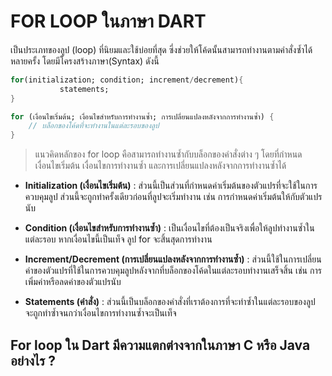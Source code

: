 # FOR LOOP ในภาษา DART

เป็นประเภทของลูป (loop) ที่นิยมและใช้บ่อยที่สุด ซี่งช่วยให้โค้ดนั้นสามารถทำงานตามคำสั่งซ้ำได้หลายครั้ง โดยมีโครงสร้างภาษา(Syntax) ดังนี้

 ```dart
for(initialization; condition; increment/decrement){
            statements;
}
```

```dart
for (เงื่อนไขเริ่มต้น; เงื่อนไขสำหรับการทำงานซ้ำ; การเปลี่ยนแปลงหลังจากการทำงานซ้ำ) {
    // บล็อกของโค้ดที่จะทำงานในแต่ละรอบของลูป
}
```

> แนวคิดหลักของ for loop คือสามารถทำงานซ้ำกับบล็อกของคำสั่งต่าง ๆ โดยที่กำหนดเงื่อนไขเริ่มต้น เงื่อนไขการทำงานซ้ำ และการเปลี่ยนแปลงหลังจากการทำงานซ้ำได้ 

* **Initialization (เงื่อนไขเริ่มต้น)** : ส่วนนี้เป็นส่วนที่กำหนดค่าเริ่มต้นของตัวแปรที่จะใช้ในการควบคุมลูป ส่วนนี้จะถูกทำครั้งเดียวก่อนที่ลูปจะเริ่มทำงาน เช่น การกำหนดค่าเริ่มต้นให้กับตัวแปรนับ

* **Condition (เงื่อนไขสำหรับการทำงานซ้ำ)** : เป็นเงื่อนไขที่ต้องเป็นจริงเพื่อให้ลูปทำงานซ้ำในแต่ละรอบ หากเงื่อนไขนี้เป็นเท็จ ลูป for จะสิ้นสุดการทำงาน

* **Increment/Decrement (การเปลี่ยนแปลงหลังจากการทำงานซ้ำ)** : ส่วนนี้ใช้ในการเปลี่ยนค่าของตัวแปรที่ใช้ในการควบคุมลูปหลังจากที่บล็อกของโค้ดในแต่ละรอบทำงานเสร็จสิ้น เช่น การเพิ่มค่าหรือลดค่าของตัวแปรนับ

* **Statements (คำสั่ง)** : ส่วนนี้เป็นบล็อกของคำสั่งที่เราต้องการที่จะทำซ้ำในแต่ละรอบของลูป จะถูกทำซ้ำจนกว่าเงื่อนไขการทำงานซ้ำจะเป็นเท็จ

## For loop ใน Dart มีความแตกต่างจากในภาษา C หรือ Java อย่างไร ?

